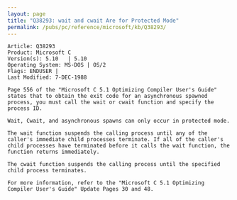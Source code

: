 ```yaml
---
layout: page
title: "Q38293: wait and cwait Are for Protected Mode"
permalink: /pubs/pc/reference/microsoft/kb/Q38293/
---
```


	Article: Q38293
	Product: Microsoft C
	Version(s): 5.10   | 5.10
	Operating System: MS-DOS | OS/2
	Flags: ENDUSER |
	Last Modified: 7-DEC-1988
	
	Page 556 of the "Microsoft C 5.1 Optimizing Compiler User's Guide"
	states that to obtain the exit code for an asynchronous spawned
	process, you must call the wait or cwait function and specify the
	process ID.
	
	Wait, Cwait, and asynchronous spawns can only occur in protected mode.
	
	The wait function suspends the calling process until any of the
	caller's immediate child processes terminate. If all of the caller's
	child processes have terminated before it calls the wait function, the
	function returns immediately.
	
	The cwait function suspends the calling process until the specified
	child process terminates.
	
	For more information, refer to the "Microsoft C 5.1 Optimizing
	Compiler User's Guide" Update Pages 30 and 48.
